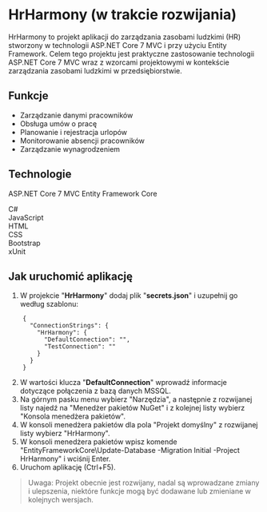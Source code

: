 # HrHarmony (w trakcie rozwijania)

HrHarmony to projekt aplikacji do zarządzania zasobami ludzkimi (HR) stworzony w technologii ASP.NET Core 7 MVC i przy użyciu Entity Framework. 
Celem tego projektu jest praktyczne zastosowanie technologii ASP.NET Core 7 MVC wraz z wzorcami projektowymi w kontekście zarządzania zasobami ludzkimi w przedsiębiorstwie.

## Funkcje

- Zarządzanie danymi pracowników  
- Obsługa umów o pracę  
- Planowanie i rejestracja urlopów  
- Monitorowanie absencji pracowników  
- Zarządzanie wynagrodzeniem  

## Technologie

ASP.NET Core 7 MVC
Entity Framework Core

C#  
JavaScript  
HTML  
CSS  
Bootstrap  
xUnit  

## Jak uruchomić aplikację

1. W projekcie "**HrHarmony**" dodaj plik "**secrets.json**" i uzupełnij go według szablonu:  
```  
	{
	  "ConnectionStrings": {
		"HrHarmony": {
		  "DefaultConnection": "",
		  "TestConnection": ""
		}
	  }
	}
```
2. W wartości klucza "**DefaultConnection**" wprowadź informacje dotyczące połączenia z bazą danych MSSQL.  
3. Na górnym pasku menu wybierz "Narzędzia", a następnie z rozwijanej listy najedź na "Menedżer pakietów NuGet" i z kolejnej listy wybierz "Konsola menedżera pakietów".  
4. W konsoli menedżera pakietów dla pola "Projekt domyślny" z rozwijanej listy wybierz "HrHarmony".  
5. W konsoli menedżera pakietów wpisz komende "EntityFrameworkCore\Update-Database -Migration Initial -Project HrHarmony" i wciśnij Enter.  
6. Uruchom aplikację (Ctrl+F5).  
  
  
  
> Uwaga: Projekt obecnie jest rozwijany, nadal są wprowadzane zmiany i ulepszenia, niektóre funkcje mogą być dodawane lub zmieniane w kolejnych wersjach.
